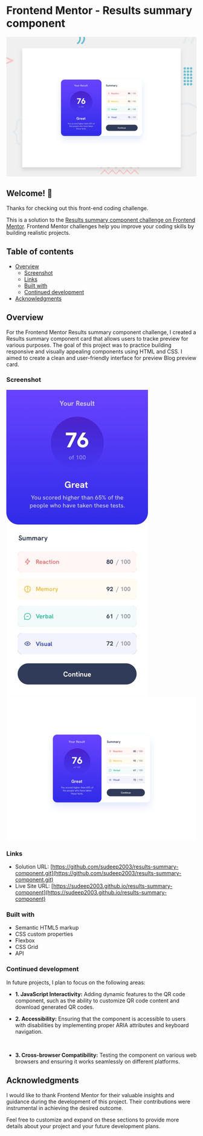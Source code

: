 # Frontend Mentor - Results summary component

![Design preview for the Results summary component coding challenge](./design/desktop-preview.jpg)

## Welcome! 👋

Thanks for checking out this front-end coding challenge.

This is a solution to the [Results summary component challenge on Frontend Mentor](https://www.frontendmentor.io/challenges/results-summary-component-CE_K6s0maV/hub). Frontend Mentor challenges help you improve your coding skills by building realistic projects. 

## Table of contents

- [Overview](#overview)
  - [Screenshot](#screenshot)
  - [Links](#links)
  - [Built with](#built-with)
  - [Continued development](#continued-development)
- [Acknowledgments](#acknowledgments)


## Overview

For the Frontend Mentor Results summary component challenge, I created a Results summary component card that allows users to tracke preview for various purposes. The goal of this project was to practice building responsive and visually appealing components using HTML and CSS. I aimed to create a clean and user-friendly interface for preview Blog preview card.

### Screenshot

<img src="design/mobile-design.jpg"/>
<img src="design/desktop-design.jpg"/>



### Links

- Solution URL: [https://github.com/sudeep2003/results-summary-component.git](https://github.com/sudeep2003/results-summary-component.git)
- Live Site URL: [https://sudeep2003.github.io/results-summary-component](https://sudeep2003.github.io/results-summary-component)

### Built with

- Semantic HTML5 markup
- CSS custom properties
- Flexbox
- CSS Grid
- API


### Continued development

In future projects, I plan to focus on the following areas:

  - **1. JavaScript Interactivity:** Adding dynamic features to the QR code component, such as the ability to customize QR code content and download generated QR codes.<br>

  - **2. Accessibility:** Ensuring that the component is accessible to users with disabilities by implementing proper ARIA attributes and keyboard navigation.
<br>

  - **3. Cross-browser Compatibility:** Testing the component on various web browsers and ensuring it works seamlessly on different platforms.

## Acknowledgments

I would like to thank Frontend Mentor for their valuable insights and guidance during the development of this project. Their contributions were instrumental in achieving the desired outcome.

Feel free to customize and expand on these sections to provide more details about your project and your future development plans.
